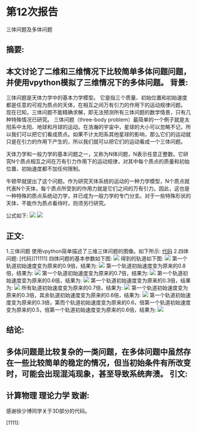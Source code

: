 ﻿# 第12次报告

三体问题及多体问题

摘要:
---
本文讨论了二维和三维情况下比较简单多体问题问题，并使用vpython模拟了三维情况下的多体问题。
背景:
---
三体问题是天体力学中的基本力学模型。
它是指三个质量、初始位置和初始速度都是任意的可视为质点的天体，在相互之间万有引力的作用下的运动规律问题。
现在已知，三体问题不能精确求解，即无法预测所有三体问题的数学情景，只有几种特殊情况已研究。
 三体问题（three-body problem）最简单的一个例子就是太阳系中太阳、地球和月球的运动。在浩瀚的宇宙中，星球的大小可以忽略不记，所以我们可以把它们看成质点。如果不计太阳系其他星球的影响，那么它们的运动就只是在引力的作用下产生的，所以我们就可以把它们的运动看成一个三体问题。

      
 天体力学和一般力学的基本问题之一，又称为N体问题，N表示任意正整数。它研究N个质点相互之间在万有引力作用下的运动规律，对其中每个质点的质量和初始位置、初始速度都不加任何限制。
 
 
 牛顿早就提出了这个问题。作为研究天体系统的运动的一种力学模型，N个质点就代表N个天体，每个质点所受到的作用力就是它们之间的万有引力。因此，这也是一种特殊的质点系统动力学，并已成为一般力学的专门分支。对于一些特殊形状的天体，不能作为质点看待时，则须另行研究。
 
 公式如下:
 ![][1]
 ![][2]
 

正文:
----
1.三体问题
使用vpython简单描述了三维三体问题的图像。如下所示:
[代码][3]
2.四体问题:
[代码][11111]
四体问题的基本参数如下图:
![][4]
得到的轨道如下图:
![][5]
第一个轨道初始速度变为原来的0.9倍，结果为:
![][6]
第一个轨道初始速度变为原来的0.8倍，结果为:
![][7]
第一个轨道初始速度变为原来的0.7倍，结果为:
![][8]
第一个轨道初始速度变为原来的0.6倍，结果为:
![][9]
第一个轨道初始速度变为原来的0.3倍，结果为:
![][10]
所有轨道初始速度变为原来的0.7倍，结果为:
![][11]
第一个轨道初始速度变为原来的0.3倍，其余轨道初始速度变为原来的0.6倍，结果为:
![][12]
第一个轨道初始速度变为原来的0.3倍，第而个轨道初始速度变为原来的0.6，倍第一个轨道初始速度变为原来的0.5，倍第一个轨道初始速度变为原来的0.6倍，结果为:
![][13]











结论:
----
多体问题是比较复杂的一类问题，在多体问题中虽然存在一些比较简单的稳定的情况，但当初始条件有所改变时，可能会出现混沌现象，甚至导致系统奔溃。
引文:
----
计算物理
理论力学
致谢:
-----
感谢徐少博同学关于3D部分的代码。


  [1]: https://raw.githubusercontent.com/CrazyGarfield/computationalphysics_N2013301020041/master/12/%E5%85%AC%E5%BC%8F1.png
  [2]: https://raw.githubusercontent.com/CrazyGarfield/computationalphysics_N2013301020041/master/12/%E5%85%AC%E5%BC%8F2.png
  [3]:https://github.com/CrazyGarfield/computationalphysics_N2013301020041/blob/master/12/3d.py
  [4]: https://raw.githubusercontent.com/CrazyGarfield/computationalphysics_N2013301020041/master/12/QQ%E5%9B%BE%E7%89%8720160624143757.png
  [5]: https://raw.githubusercontent.com/CrazyGarfield/computationalphysics_N2013301020041/master/12/1.png
  [6]: https://raw.githubusercontent.com/CrazyGarfield/computationalphysics_N2013301020041/master/12/2.png
  [7]: https://raw.githubusercontent.com/CrazyGarfield/computationalphysics_N2013301020041/master/12/3.png
  [8]: https://raw.githubusercontent.com/CrazyGarfield/computationalphysics_N2013301020041/master/12/0.7.png
  [9]: https://raw.githubusercontent.com/CrazyGarfield/computationalphysics_N2013301020041/master/12/0.6.png
  [10]: https://raw.githubusercontent.com/CrazyGarfield/computationalphysics_N2013301020041/master/12/0.3.png
  [11]: https://raw.githubusercontent.com/CrazyGarfield/computationalphysics_N2013301020041/master/12/0.7all.png
  [12]: https://raw.githubusercontent.com/CrazyGarfield/computationalphysics_N2013301020041/master/12/0.3-0.6-0.6-0.6.png
  [13]: https://raw.githubusercontent.com/CrazyGarfield/computationalphysics_N2013301020041/master/12/0.3-0.6-0.5-0.6.png
  [1111]: